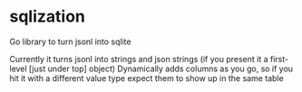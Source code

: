 # sqlization
Go library to turn jsonl into sqlite


Currently it turns jsonl into strings and json strings (if you present it a first-level [just under top] object)
Dynamically adds columns as you go, so if you hit it with a different value type expect them to show up in the same table
